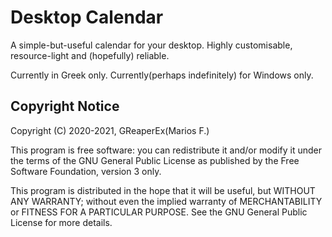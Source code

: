 # Desktop Calendar

A simple-but-useful calendar for your desktop. Highly customisable,
resource-light and (hopefully) reliable.

Currently in Greek only. Currently(perhaps indefinitely) for Windows only.

## Copyright Notice

Copyright (C) 2020-2021, GReaperEx(Marios F.)

This program is free software: you can redistribute it and/or modify
it under the terms of the GNU General Public License as published by
the Free Software Foundation, version 3 only.

This program is distributed in the hope that it will be useful,
but WITHOUT ANY WARRANTY; without even the implied warranty of
MERCHANTABILITY or FITNESS FOR A PARTICULAR PURPOSE.  See the
GNU General Public License for more details.

